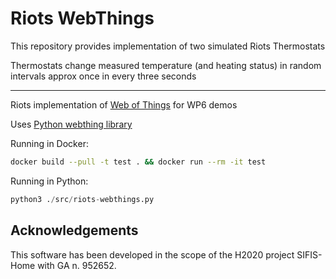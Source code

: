 # Riots WebThings

This repository provides implementation of two simulated Riots Thermostats

Thermostats change measured temperature (and heating status) in random intervals approx once in every three seconds

----

Riots implementation of [Web of Things](https://www.w3.org/WoT/wg/) for WP6 demos

Uses [Python webthing library]([https://github.com/WebThingsIO/webthing-python)

Running in Docker:
```bash
docker build --pull -t test . && docker run --rm -it test
```


Running in Python:
```python
python3 ./src/riots-webthings.py
```


## Acknowledgements

This software has been developed in the scope of the H2020 project SIFIS-Home with GA n. 952652.
